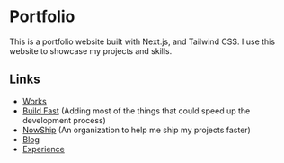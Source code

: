 # Portfolio

This is a portfolio website built with Next.js, and Tailwind CSS. I use this website to showcase my projects and skills.

## Links

- [Works](https://www.alirezasamadi.com/work/1)
- [Build Fast](https://www.alirezasamadi.com/build-fast/requirements) (Adding most of the things that could speed up the development process)
- [NowShip](https://github.com/NowShip) (An organization to help me ship my projects faster)
- [Blog](https://www.alirezasamadi.com/blog/eslint-setup)
- [Experience](https://www.alirezasamadi.com/?experience=true)
